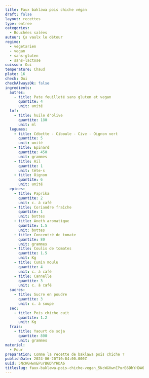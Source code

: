 ```yaml
---
title: Faux baklawa pois chiche végan
draft: false
layout: recettes
type: entree
categories:
  - Bouchées salées
auteur: Ça vaulx le détour
regime:
  - vegetarien
  - vegan
  - sans-gluten
  - sans-lactose
cuisson: Oui
temperature: Chaud
plate: 16
check: Oui
checkAlwaysOk: false
ingredients:
  autres:
    - title: Pate feuilleté sans gluten et vegan
      quantite: 4
      unit: unité
  lof:
    - title: huile d'olive
      quantite: 180
      unit: ml
  legumes:
    - title: Cébette - Ciboule - Cive - Oignon vert
      quantite: 5
      unit: unité
    - title: Epinard
      quantite: 450
      unit: grammes
    - title: Ail
      quantite: 1
      unit: tête·s
    - title: Oignon
      quantite: 6
      unit: unité
  epices:
    - title: Paprika
      quantite: 2
      unit: c. à café
    - title: Coriandre fraîche
      quantite: 1
      unit: bottes
    - title: Aneth aromatique
      quantite: 1.5
      unit: bottes
    - title: Concentré de tomate
      quantite: 80
      unit: grammes
    - title: Coulis de tomates
      quantite: 1.5
      unit: Kg
    - title: Cumin moulu
      quantite: 4
      unit: c. à café
    - title: Cannelle
      quantite: 3
      unit: c. à café
  sucres:
    - title: Sucre en poudre
      quantite: 3
      unit: c. à soupe
  sec:
    - title: Pois chiche cuit
      quantite: 1.2
      unit: Kg
  frais:
    - title: Yaourt de soja
      quantite: 800
      unit: grammes
materiel:
  - Four
preparation: Comme la recette de baklawa pois chiche ?
publishDate: 2024-06-20T10:04:00.000Z
uuid: 5NcWGHwnEPurB6DhYHDA6
titleslug: faux-baklawa-pois-chiche-vegan_5NcWGHwnEPurB6DhYHDA6
---
```

